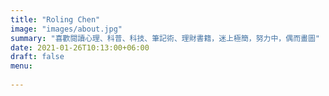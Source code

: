 ```yaml
---
title: "Roling Chen"
image: "images/about.jpg"
summary: "喜歡閱讀心理、科普、科技、筆記術、理財書籍，迷上極簡，努力中，偶而畫圖"
date: 2021-01-26T10:13:00+06:00
draft: false
menu:
  
---
```


